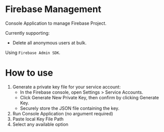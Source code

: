 # Firebase Management

Console Application to manage Firebase Project.

Currently supporting:

- Delete all anonymous users at bulk.

Using `Firebase Admin SDK`.

# How to use

1. Generate a private key file for your service account:
   - In the Firebase console, open Settings > Service Accounts.
   - Click Generate New Private Key, then confirm by clicking Generate Key.
   - Securely store the JSON file containing the key.
2. Run Console Application (no argument required)
3. Paste local Key File Path
4. Select any available option
